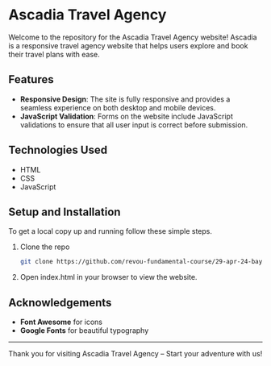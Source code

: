 # Ascadia Travel Agency

Welcome to the repository for the Ascadia Travel Agency website! Ascadia is a responsive travel agency website that helps users explore and book their travel plans with ease.

## Features

- **Responsive Design**: The site is fully responsive and provides a seamless experience on both desktop and mobile devices.
- **JavaScript Validation**: Forms on the website include JavaScript validations to ensure that all user input is correct before submission.

## Technologies Used

- HTML
- CSS
- JavaScript

## Setup and Installation

To get a local copy up and running follow these simple steps.

1. Clone the repo
   ```bash
   git clone https://github.com/revou-fundamental-course/29-apr-24-bayufadayan/)

2. Open index.html in your browser to view the website.


## Acknowledgements
- **Font Awesome** for icons
- **Google Fonts** for beautiful typography

---

Thank you for visiting Ascadia Travel Agency – Start your adventure with us!
